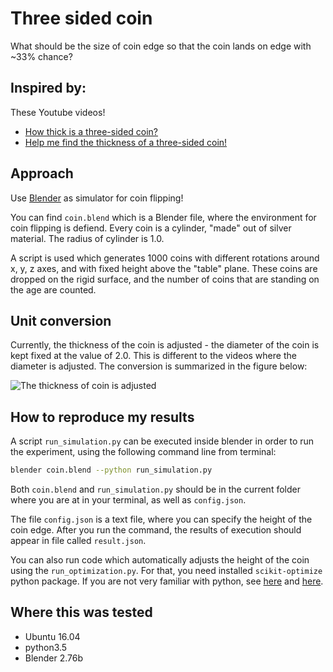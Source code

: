 # Three sided coin
What should be the size of coin edge so that the coin lands on edge with ~33% chance?

## Inspired by:

These Youtube videos!

* [How thick is a three-sided coin?](https://www.youtube.com/watch?v=-qqPKKOU-yY)
* [Help me find the thickness of a three-sided coin!](https://www.youtube.com/watch?v=xN5_VO7Nbu8)

## Approach

Use [Blender](https://www.blender.org/) as simulator for coin flipping!

You can find `coin.blend` which is a Blender file, where the environment for coin flipping is defiend. Every coin is a cylinder, "made" out of silver material. The radius of cylinder is 1.0.  

A script is used which generates 1000 coins with different rotations around x, y, z axes, and with fixed height above the "table" plane. These coins are dropped on the rigid surface, and the number of coins that are standing on the age are counted.

## Unit conversion

Currently, the thickness of the coin is adjusted - the diameter of the coin is kept fixed at the value of 2.0. This is different to the videos where the diameter is adjusted. The conversion is summarized in the figure below:

![The thickness of coin is adjusted](relative/media/conversion.png?raw=true "The thickness of coin is adjusted")

## How to reproduce my results

A script `run_simulation.py` can be executed inside blender in order to run the experiment, using the following command line from terminal:

```bash
blender coin.blend --python run_simulation.py
```

Both `coin.blend` and `run_simulation.py` should be in the current folder where you are at in your terminal, as well as `config.json`.

The file `config.json` is a text file, where you can specify the height of the coin edge. After you run the command, the results of execution should appear in file called `result.json`. 

You can also run code which automatically adjusts the height of the coin using the `run_optimization.py`. For that, you need installed `scikit-optimize` python package. If you are not very familiar with python, see [here](https://www.learnpython.org/en/Modules_and_Packages) and [here](https://packaging.python.org/tutorials/installing-packages/).

## Where this was tested

* Ubuntu 16.04
* python3.5
* Blender 2.76b
